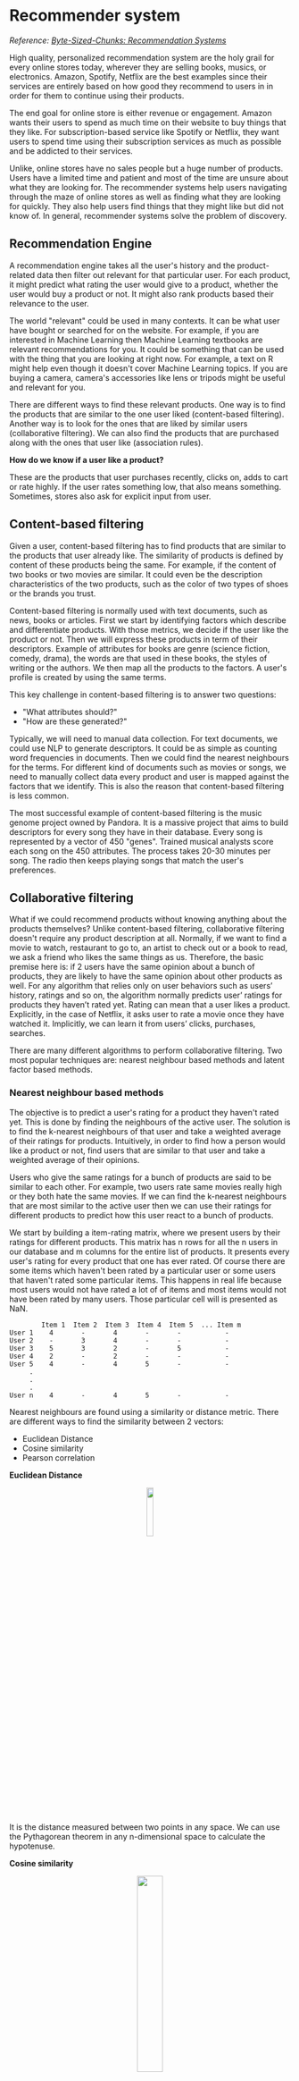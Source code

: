 # Recommender system
*Reference: [Byte-Sized-Chunks: Recommendation
Systems](https://www.udemy.com/recommendation-systems/)*

High quality, personalized recommendation system are the holy grail for every
online stores today, wherever they are selling books, musics, or electronics.
Amazon, Spotify, Netflix are the best examples since their services are
entirely based on how good they recommend to users in in order for them to
continue using their products.

The end goal for online store is either revenue or engagement. Amazon wants
their users to spend as much time on their website to buy things that they
like. For subscription-based service like Spotify or Netflix, they want users
to spend time using their subscription services as much as possible and be
addicted to their services.

Unlike, online stores have no sales people but a huge number of products. Users
have a limited time and patient and most of the time are unsure about what they
are looking for. The recommender systems help users navigating through the maze
of online stores as well as finding what they are looking for quickly. They
also help users find things that they might like but did not know of. In
general, recommender systems solve the problem of discovery.

## Recommendation Engine

A recommendation engine takes all the user's history and the product-related
data then filter out relevant for that particular user. For each product, it
might predict what rating the user would give to a product, whether the user
would buy a product or not. It might also rank products based their relevance
to the user.

The world "relevant" could be used in many contexts. It can be what user have
bought or searched for on the website. For example, if you are interested in
Machine Learning then Machine Learning textbooks are relevant recommendations for
you. It could be something that can be used with the thing that you are looking
at right now. For example, a text on R might help even though it doesn't cover
Machine Learning topics. If you are buying a camera, camera's accessories like
lens or tripods might be useful and relevant for you.

There are different ways to find these relevant products. One way is to find
the products that are similar to the one user liked (content-based filtering).
Another way is to look for the ones that are liked by similar users
(collaborative filtering). We can also find the products that
are purchased along with the ones that user like (association rules).

**How do we know if a user like a product?**

These are the products that user purchases recently, clicks on, adds to cart or
rate highly. If the user rates something low, that also means something.
Sometimes, stores also ask for explicit input from user.

## Content-based filtering

Given a user, content-based filtering has to find products that are similar to
the products that user already like. The similarity of products is defined by
content of these products being the same. For example, if the content of two
books or two movies are similar. It could even be the description
characteristics of the two products, such as the color of two types of
shoes or the brands you trust.

Content-based filtering is normally used with text documents, such as news,
books or articles. First we start by identifying factors which describe and
differentiate products. With those metrics, we decide if the user like the
product or not. Then we will express these products in term of their
descriptors. Example of attributes for books are genre (science fiction,
comedy, drama), the words are that used in these books, the styles of writing
or the authors. We then map all the products to the factors. A user's profile
is created by using the same terms.

This key challenge in content-based filtering is to answer two questions:
- "What attributes should?"
- "How are these generated?"

Typically, we will need to manual data collection. For text documents, we could
use NLP to generate descriptors. It could be as simple as counting word
frequencies in documents. Then we could find the nearest neighbours for the
terms. For different kind of documents such as movies or songs, we need to
manually collect data every product and user is mapped against the factors that
we identify. This is also the reason that content-based filtering is less
common.

The most successful example of content-based filtering is the music genome
project owned by Pandora. It is a massive project that aims to build
descriptors for every song they have in their database. Every song is
represented by a vector of 450 "genes". Trained musical analysts score each
song on the 450 attributes. The process takes 20-30 minutes per song. The radio
then keeps playing songs that match the user's preferences.

## Collaborative filtering

What if we could recommend products without knowing anything about the products
themselves? Unlike content-based filtering, collaborative filtering doesn't
require any product description at all. Normally, if we want to find a movie to
watch, restaurant to go to, an artist to check out or a book to read, we ask a
friend who likes the same things as us. Therefore, the basic premise here is:
if 2 users have the same opinion about a bunch of products, they are likely to
have the same opinion about other products as well. For any algorithm that
relies only on user behaviors such as users’ history, ratings and so on, the
algorithm normally predicts user’ ratings for products they haven’t rated yet.
Rating can mean that a user likes a product. Explicitly, in the case of
Netflix, it asks user to rate a movie once they have watched it. Implicitly, we
can learn it from users’ clicks, purchases, searches.

There are many different algorithms to perform collaborative filtering. Two
most popular techniques are: nearest neighbour based methods and latent factor
based methods.

### Nearest neighbour based methods

The objective is to predict a user's rating for a product they haven't rated
yet. This is done by finding the neighbours of the active user. The solution is
to find the k-nearest neighbours of that user and take a weighted average of
their ratings for products. Intuitively, in order to find how a person would
like a product or not, find users that are similar to that user and take a
weighted average of their opinions.

Users who give the same ratings for a bunch of products are said to be similar
to each other. For example, two users rate same movies really high or they both
hate the same movies. If we can find the k-nearest neighbours that are most
similar to the active user then we can use their ratings for different products
to predict how this user react to a bunch of products.

We start by building a item-rating matrix, where we present users by their
ratings for different products. This matrix has n rows for all the n users in
our database and m columns for the entire list of products. It presents every
user's rating for every product that one has ever rated. Of course there are
some items which haven't been rated by a particular user or some users that
haven't rated some particular items. This happens in real life because most
users would not have rated a lot of of items and most items would not have been
rated by many users. Those particular cell will is presented as NaN.

```
        Item 1  Item 2  Item 3  Item 4  Item 5  ... Item m
User 1    4       -       4       -       -           -
User 2    -       3       4       -       -           -
User 3    5       3       2       -       5           -
User 4    2       -       2       -       -           -
User 5    4       -       4       5       -           -
     .
     .
     .
User n    4       -       4       5       -           -
```

Nearest neighbours are found using a similarity or distance metric. There are
different ways to find the similarity between 2 vectors:
- Euclidean Distance
- Cosine similarity
- Pearson correlation

**Euclidean Distance**

<p align="center"><img src="img/euclidean_distance.png" width="15%"></p>

It is the distance measured between two points in any space. We can use the
Pythagorean theorem in any n-dimensional space to calculate the hypotenuse.

**Cosine similarity**

<p align="center"><img src="img/cosine_similarity.png" width="30%"></p>

Find the angle between two vectors and that will be the cosine similarity. The
lower the cosine, the more similar these vectors are.

**Pearson correlation**

<p align="center"><img src="img/pearson_correlation.png" width="30%"></p>

Given any two variables, the correlation is the measure of how similar of those
variables are or how similar the changes in those variables are. The Pearson
correlation is nothing but a correlation that you would normally measure when
you try something to do something like a linear regression. It is analogous to
cosine similarity after adjusting by the respective means. The vectors here are
users' ratings for different products. Each certain will have a certain bias.
Some will rate movies but some might have a tendency to rate everything low.

**How do we account for these biases?**

One way could be to normalize users' ratings by their average ratings. This is
exactly what the Pearson correlation does.

In our case, we need to find the predicted rating of active user a for product i.

<p align="center"><img src="img/predicted_rating.png" width="30%"></p>

1. Start with the average rating of the active user a for any product.
2. For each neighbour (U is the set of nearest neighbours of active user a), add
   the rating of a user u for product i, but adjust the neighbours' ratings by
   their average ratings and the similarity between user u and active user a.

**How do we find the top picks for a user?**

We need to predict the ratings for products the user hasn't bought or seen.
Then pick the top n rated products.

**Discussion**

Nearest neighbour based methods are also called memory based methods. They
usually involve in-memory calculations on the entire (or a large part) of the
user rating database. In order to find the nearest neighbours of a particular
user we have to find the distance between that user and all the other users in
the user database and sort them by their distances to find the nearest
neighbours. This requires a huge amount of calculation. Therefore, it is a 
challenge for scalability.

The collaborative filtering we have seen so far is user centric. We could also
perform item centric collaborative filtering. The neighbours could be the
nearest neighbours of a product rather than users.

### Latent factor based methods

The basic idea behind latent factor based methods is to take users and their
ratings for different products and then identify hidden factors that influence
a user's rating. The idea for this comes from a concept called Latent semantic
indexing which is a way to find hidden factors which explains a document or a
piece of text. This is analogous to content-based filtering except that the
factors are identified by the learning algorithm. Sometimes the factors might
turn out to have meaning. Other times, they might be abstract factors with no
real life meaning.

Taking the same first step as in nearest neighbour based methods, we represent
users by their ratings for different products. Given that matrix, we factorize/
decompose it, into 2 matrices, one where users are mapped onto hidden factors and
one where items are mapped onto hidden factors.

<p align="center"><img src="img/matrix_factorization.png" width="60%"></p>

Each column in Q is a product described by the hidden factors. Each product is
presented by what amounts of how much, how strong their possessions of each of
the factor. This could be a positive or negative number. Similarly, each row in
the user-factor matrix P is a user described by their interests in the hidden
factors. This method is called matrix factorization. It was invented and
populated by the Netflix prize winners. It performed better than the old
method, which was heavily neighbourhood based.

The objective of matrix factorization is to decompose each user rating into a
user-factor vector and a product-vector factor. This is analogous to what
happens in standard linear algebra's Singular Value Decomposition or Principal
Component Analysis. Both of these are very popular matrix factorization
technique. However, these techniques would only make sense if we know all the
rating for all the users for all products, which means there are no missing
values in the user item rating matrix. Therefore, the question becomes "How do
we perform matrix factorization when the rating matrix has so many missing
values?". 

The solution is, we only solve for the ratings which are available
and completely ignore the missing values. Each rating has to be decomposed into
2 vectors. We can write an equation for each rating of an item i by user u. We
can solve this set of equations for the set of ratings which exist (training
set) then use the result to find the rating of any user for any product. In
order to solve this set of equations, we need to find the set of factor vectors
p, for each user u, and q, for each item i, which minimize the error in the
training set. What if we find too many hidden factors that overfit the training 
set? We need to penalize models with higher number of factors. To solve this
optimization problem, there are standard optimization techniques, such as
Stochastic Gradient Descent and Alternating Least Squares.

<p align="center"><img src="img/matrix_factorization_1.png" width="40%"></p>

**Stochastic Gradient Descent**

1. Initialize some values of p and q.
2. Find the current values of the error functions.
3. Find the slope at the current point and move slightly downwards in the
   position.
4. Repeat until we reach a mimimum.

<p align="center"><img src="img/sgd.png" width="40%"></p>

However, Stochastic Gradient Descent doesn't guarantee the global minimum
because it depends on where your initial values are. If our initial values of p
and q are in such a place that if we move downward from there, we will reach
the local minimum, then we will never reach the global minimum.

**Alternating Least Squares**

1. Fix the value of one variable, for example p, and solve for the other 
   variable, q.
2. Repeat until the value of p and q converge.

**Discussion**

Matrix factorization is one of the techniques that provides a big jump in the
improvement of the errors. However, there are also other techniques that are
nice to look at as well, such as normalizing for user biases and
temporal effects. Both of these have big impacts in improving matrix
factorization even further. The idea of user biases is to account for biases
that some users might have. Some users tend to rate products
higher in general and some rate them low. It might be the case that some
products induce biases. For example, most people will rate
the movie Inceptions high because they just of that particular director and
that kind of movies. Temporal effects account for the fact that users'
interests can be changed along with time.

**Common challenges**

> Cold start: How to deal with new products or users with no history?

Collaborative filtering relies on user history. It doesn't use any products'
descriptors or users' demographic. What should we do when we have products
which no users has rated yet or users that has no ratings yet. The answer is to
use content-boosted collaborative filtering. This is the combination of
content-based filtering and collaborative filtering. We could use products
attributes, like genre, product's content or users' demographic to find similar
users and then augment collaborative filtering.

> Data sparsity: What to do when our ratings data is very sparse?

Online stores normally have a huge number of products and a huge number of
users. There are very few products that are rated by multiple users and very
few users have rated the products. When we try to build the user item rating
matrix and find the similarity between users or matrix factorization, we end up
with a matrix which is very sparse. This is a problem because we have a huge
matrix but not many users contribute to the learning process but they make the
computation inefficient and expensive. Dimensionality reduction comes to our
rescue here. We can remove unimportant dimensions, unimportant users or
products where we are not learning much and reduce the sparsity of the user
item rating matrix.

> Gray sheep: Are there some kind of users that collaborative filtering won't
> work for?

Collaborating filtering relies on this idea that: if two users have the same
opinions some things, they have similar opinions about other things as well. A
grey sheep is someone whose opinion is not consistent. This can be very common.
For this kind of users, content-based filtering become important.

> Synonymy: How to deal with products which are basically the same but with
> different names?

There are some products that are practically the same, such as different
editions of a books or ebooks vs physical copies. Normally, stores would have
different product codes for each of those. Since collaborative filtering
doesn't use any products' descriptors, it might miss out this information.
Latent factor based collaborative filtering techniques have been seen to
identify synonyms very well. If we have a set of data that might have synonymy
problem, it's better to go with latent factor based collaborative filtering
rather than neighbourhood based one.

> Shilling attacks: How to deal with users that are trying to game the system?

There might be some authors that give tons of positive fake ratings for their
own content and negative ones for other content. Taking precautions against
these can make the recommendation system more robust.

## Association rules
